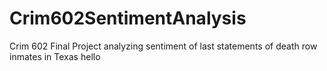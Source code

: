 # Crim602SentimentAnalysis
Crim 602 Final Project analyzing sentiment of last statements of death row inmates in Texas
hello